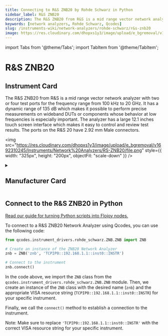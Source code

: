 ```yaml
---
title: Connecting to R&S ZNB20 by Rohde Schwarz in Python
sidebar_label: R&S ZNB20
description: The R&S ZNB20 from R&S is a mid range vector network analyzer with two or four test ports for the frequency range from 100 kHz to 20 GHz. It has a dynamic range of 135 dB which makes it possible to perform precise measurements on wideband DUTs or components whose behavior at low frequencies is especially important. The analyzer has a large 12.1 inches touch screen interface which makes it easy to control and review test results. The ports on the R&S 20 have 2.92 mm Male connectors.
keywords: [network analyzers, Rohde Schwarz, Qcodes]
slug: /instruments-wiki/network-analyzers/rohde-schwarz/r&s-znb20
image: https://res.cloudinary.com/dhopxs1y3/image/upload/e_bgremoval/v1692310245/Instruments/Network%20Analyzers/RS-ZNB20/file.png
---
```


import Tabs from '@theme/Tabs';
import TabItem from '@theme/TabItem';

# R&S ZNB20

## Instrument Card

<div className="flex">

<div>

The R&S ZNB20 from R&S is a mid range vector network analyzer with two or four test ports for the frequency range from 100 kHz to 20 GHz. It has a dynamic range of 135 dB which makes it possible to perform precise measurements on wideband DUTs or components whose behavior at low frequencies is especially important. The analyzer has a large 12.1 inches touch screen interface which makes it easy to control and review test results. The ports on the R&S 20 have 2.92 mm Male connectors.

</div>

<img src="https://res.cloudinary.com/dhopxs1y3/image/upload/e_bgremoval/v1692310245/Instruments/Network%20Analyzers/RS-ZNB20/file.png" style={{ width: "325px", height: "200px", objectFit: "scale-down" }} />

</div>

<details>
<summary><h2>Manufacturer Card</h2></summary>

<img src="https://res.cloudinary.com/dhopxs1y3/image/upload/v1692139604/Instruments/Vendor%20Logos/RohdeSchwarz.png" style={{ width: "100%", height: "170px",objectFit: "scale-down" }} />

Rohde & Schwarz GmbH & Co KG is an international electronics group specializing in the fields of electronic test equipment, broadcast & media, cybersecurity, radiomonitoring and radiolocation, and radiocommunication. <a href="https://www.rohde-schwarz.com/ca/home_48230.html">Website</a>.

<ul>
  <li>Headquarters: Munich, Germany</li>
  <li>Yearly Revenue (millions, USD): 2500.0</li>
</ul>
</details>

## Connect to the R&S ZNB20 in Python

[Read our guide for turning Python scripts into Flojoy nodes.](https://docs.flojoy.ai/custom-nodes/creating-custom-node/)
<Tabs>
<TabItem value="Qcodes" label="Qcodes">

To connect to a R&S ZNB20 Network Analyzer using Qcodes, you can use the following code:

```python
from qcodes.instrument_drivers.rohde_schwarz.ZNB.ZNB import ZNB

# Create an instance of the ZNB20 Network Analyzer
znb = ZNB('znb', 'TCPIP0::192.168.1.1::inst0::INSTR')

# Connect to the instrument
znb.connect()
```

In the code above, we import the `ZNB` class from the `qcodes.instrument_drivers.rohde_schwarz.ZNB.ZNB` module. Then, we create an instance of the `ZNB` class with the desired name (`znb`) and the appropriate VISA resource string (`TCPIP0::192.168.1.1::inst0::INSTR`) for your specific instrument.

Finally, we call the `connect()` method to establish a connection to the instrument.

Note: Make sure to replace `'TCPIP0::192.168.1.1::inst0::INSTR'` with the correct VISA resource string for your specific instrument.

</TabItem>
</Tabs>